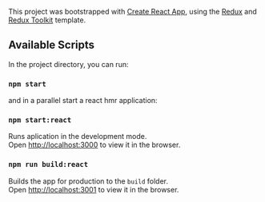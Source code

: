 This project was bootstrapped with [Create React App](https://github.com/facebook/create-react-app), using the [Redux](https://redux.js.org/) and [Redux Toolkit](https://redux-toolkit.js.org/) template.

## Available Scripts

In the project directory, you can run:

### `npm start`
and in a parallel start a react hmr application:
### `npm start:react`

Runs aplication in the development mode.<br />
Open [http://localhost:3000](http://localhost:3000) to view it in the browser.

### `npm run build:react`

Builds the app for production to the `build` folder.<br />
Open [http://localhost:3001](http://localhost:3001) to view it in the browser.
